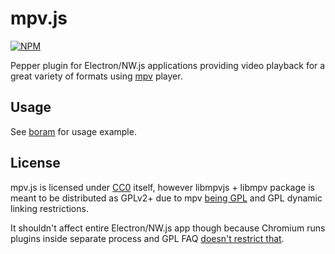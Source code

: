 # mpv.js

[![NPM](https://nodei.co/npm/mpv.js.png?downloads=true)](https://www.npmjs.com/package/mpv.js)

Pepper plugin for Electron/NW.js applications providing video playback for a great variety of formats using [mpv](https://mpv.io/) player.

## Usage

See [boram](https://github.com/Kagami/boram) for usage example.

## License

mpv.js is licensed under [CC0](COPYING) itself, however libmpvjs + libmpv package is meant to be distributed as GPLv2+ due to mpv [being GPL](https://github.com/mpv-player/mpv/blob/master/LICENSE) and GPL dynamic linking restrictions.

It shouldn't affect entire Electron/NW.js app though because Chromium runs plugins inside separate process and GPL FAQ [doesn't restrict that](https://www.gnu.org/licenses/gpl-faq.html#NFUseGPLPlugins).
